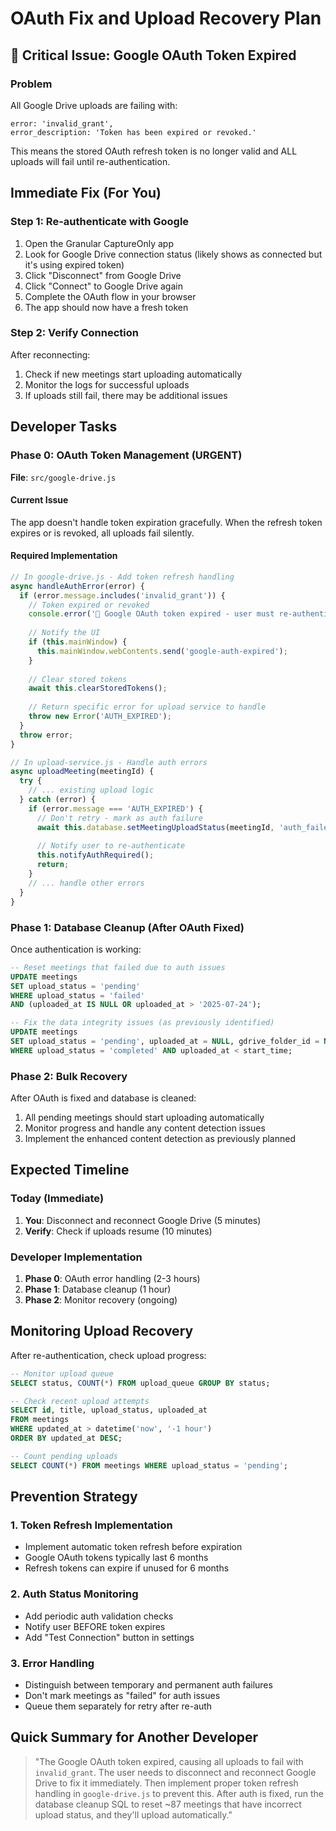 # OAuth Fix and Upload Recovery Plan

## 🚨 Critical Issue: Google OAuth Token Expired

### Problem
All Google Drive uploads are failing with:
```
error: 'invalid_grant',
error_description: 'Token has been expired or revoked.'
```

This means the stored OAuth refresh token is no longer valid and ALL uploads will fail until re-authentication.

## Immediate Fix (For You)

### Step 1: Re-authenticate with Google
1. Open the Granular CaptureOnly app
2. Look for Google Drive connection status (likely shows as connected but it's using expired token)
3. Click "Disconnect" from Google Drive
4. Click "Connect" to Google Drive again
5. Complete the OAuth flow in your browser
6. The app should now have a fresh token

### Step 2: Verify Connection
After reconnecting:
1. Check if new meetings start uploading automatically
2. Monitor the logs for successful uploads
3. If uploads still fail, there may be additional issues

## Developer Tasks

### Phase 0: OAuth Token Management (URGENT)
**File**: `src/google-drive.js`

#### Current Issue
The app doesn't handle token expiration gracefully. When the refresh token expires or is revoked, all uploads fail silently.

#### Required Implementation
```javascript
// In google-drive.js - Add token refresh handling
async handleAuthError(error) {
  if (error.message.includes('invalid_grant')) {
    // Token expired or revoked
    console.error('🔐 Google OAuth token expired - user must re-authenticate');
    
    // Notify the UI
    if (this.mainWindow) {
      this.mainWindow.webContents.send('google-auth-expired');
    }
    
    // Clear stored tokens
    await this.clearStoredTokens();
    
    // Return specific error for upload service to handle
    throw new Error('AUTH_EXPIRED');
  }
  throw error;
}

// In upload-service.js - Handle auth errors
async uploadMeeting(meetingId) {
  try {
    // ... existing upload logic
  } catch (error) {
    if (error.message === 'AUTH_EXPIRED') {
      // Don't retry - mark as auth failure
      await this.database.setMeetingUploadStatus(meetingId, 'auth_failed');
      
      // Notify user to re-authenticate
      this.notifyAuthRequired();
      return;
    }
    // ... handle other errors
  }
}
```

### Phase 1: Database Cleanup (After OAuth Fixed)
Once authentication is working:

```sql
-- Reset meetings that failed due to auth issues
UPDATE meetings 
SET upload_status = 'pending' 
WHERE upload_status = 'failed' 
AND (uploaded_at IS NULL OR uploaded_at > '2025-07-24');

-- Fix the data integrity issues (as previously identified)
UPDATE meetings 
SET upload_status = 'pending', uploaded_at = NULL, gdrive_folder_id = NULL 
WHERE upload_status = 'completed' AND uploaded_at < start_time;
```

### Phase 2: Bulk Recovery
After OAuth is fixed and database is cleaned:
1. All pending meetings should start uploading automatically
2. Monitor progress and handle any content detection issues
3. Implement the enhanced content detection as previously planned

## Expected Timeline

### Today (Immediate)
1. **You**: Disconnect and reconnect Google Drive (5 minutes)
2. **Verify**: Check if uploads resume (10 minutes)

### Developer Implementation
1. **Phase 0**: OAuth error handling (2-3 hours)
2. **Phase 1**: Database cleanup (1 hour)
3. **Phase 2**: Monitor recovery (ongoing)

## Monitoring Upload Recovery

After re-authentication, check upload progress:
```sql
-- Monitor upload queue
SELECT status, COUNT(*) FROM upload_queue GROUP BY status;

-- Check recent upload attempts
SELECT id, title, upload_status, uploaded_at 
FROM meetings 
WHERE updated_at > datetime('now', '-1 hour')
ORDER BY updated_at DESC;

-- Count pending uploads
SELECT COUNT(*) FROM meetings WHERE upload_status = 'pending';
```

## Prevention Strategy

### 1. Token Refresh Implementation
- Implement automatic token refresh before expiration
- Google OAuth tokens typically last 6 months
- Refresh tokens can expire if unused for 6 months

### 2. Auth Status Monitoring
- Add periodic auth validation checks
- Notify user BEFORE token expires
- Add "Test Connection" button in settings

### 3. Error Handling
- Distinguish between temporary and permanent auth failures
- Don't mark meetings as "failed" for auth issues
- Queue them separately for retry after re-auth

## Quick Summary for Another Developer

> "The Google OAuth token expired, causing all uploads to fail with `invalid_grant`. The user needs to disconnect and reconnect Google Drive to fix it immediately. Then implement proper token refresh handling in `google-drive.js` to prevent this. After auth is fixed, run the database cleanup SQL to reset ~87 meetings that have incorrect upload status, and they'll upload automatically."